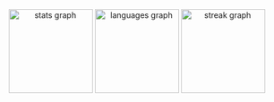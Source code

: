 <div align="center">
  <img src="https://github-readme-stats.vercel.app/api?username=nuGhiin&hide_title=false&hide_rank=false&show_icons=true&include_all_commits=true&count_private=true&disable_animations=false&theme=dracula&locale=en&hide_border=false&order=1" height="150" alt="stats graph"  />
  <img src="https://github-readme-stats.vercel.app/api/top-langs?username=nuGhiin&locale=en&hide_title=false&layout=compact&card_width=320&langs_count=5&theme=dracula&hide_border=false&order=2" height="150" alt="languages graph"  />
  <img src="https://streak-stats.demolab.com?user=nuGhiin&locale=en&mode=daily&theme=dracula&hide_border=false&border_radius=5&order=3" height="150" alt="streak graph"  />
</div>

###
